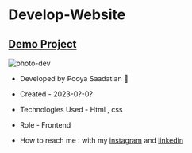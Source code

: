# Develop-Website

## [Demo Project](https://p-stn.github.io/Develop-Website-Template/)

![photo-dev](https://github.com/p-stn/Develop-Website-Template/assets/63667741/efe74fb8-c971-4bca-9119-6e17809d0af9)


- Developed by Pooya Saadatian 🤙

-  Created - 2023-0?-0?

- Technologies Used - Html , css  

- Role - Frontend

- How to reach me : with my [instagram]() and [linkedin]()
